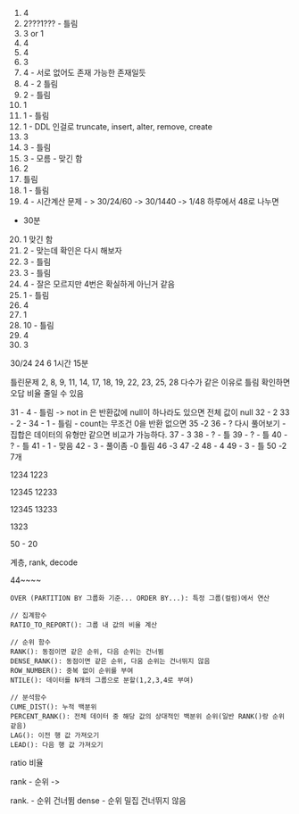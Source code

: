 1. 4
2. 2???1??? - 틀림
3. 3 or 1
4. 4
5. 4
6. 3
7. 4 - 서로 없어도 존재 가능한 존재일듯
8. 4 - 2  틀림
9. 2 - 틀림
10. 1
11. 1 - 틀림
12. 1 - DDL 인걸로 truncate, insert, alter, remove, create
13. 3
14. 3 - 틀림
15. 3 - 모름 - 맞긴 함
16. 2
17. 틀림
18. 1 - 틀림
19. 4 - 시간계산 문제 - > 30/24/60 -> 30/1440 -> 1/48 하루에서 48로 나누면 

- 30분



20. 1 맞긴 함
21. 2 - 맞는데 확인은 다시 해보자
22. 3 - 틀림
23. 3 - 틀림
24. 4 - 잘은 모르지만 4번은 확실하게 아닌거 같음
25. 1 - 틀림
26. 4
27. 1
28. 10 - 틀림 
29. 4
30. 3

30/24
24 6
1시간 15분 



틀린문제 2, 8, 9, 11, 14, 17, 18, 19, 22, 23, 25, 28
다수가 같은 이유로 틀림 확인하면 오답 비율 줄일 수 있음

31 - 4 - 틀림 -> not in 은  반환값에 null이 하나라도 있으면 전체 값이 null
32 - 2
33 - 2 - 
34 - 1 - 틀림 - count는 무조건 0을 반환 없으면
35 -2
36 - ? 다시 풀어보기 - 집합은 데이터의 유형만 같으면 비교가 가능하다.
37 - 3
38 - ? - 틀
39 - ? - 틀
40 - ? - 틀
41 - 1 - 맞음
42 - 3 - 풀이좀 -0 틀림
46 -3
47 -2
48 - 4
49 - 3 - 틀
50 -2
7개 

1234
1223

12345
12233

12345
13233


  

1323

50 - 20




계층, rank, decode

44~~~~


~~~
OVER (PARTITION BY 그룹화 기준... ORDER BY...): 특정 그룹(컬럼)에서 연산

// 집계함수
RATIO_TO_REPORT(): 그룹 내 값의 비율 계산

// 순위 함수
RANK(): 동점이면 같은 순위, 다음 순위는 건너뜀
DENSE_RANK(): 동점이면 같은 순위, 다움 순위는 건너뛰지 않음
ROW_NUMBER(): 중복 없이 순위를 부여
NTILE(): 데이터를 N개의 그룹으로 분할(1,2,3,4로 부여)

// 분석함수
CUME_DIST(): 누적 백분위
PERCENT_RANK(): 전체 데이터 중 해당 값의 상대적인 백분위 순위(일반 RANK()랑 순위 같음)
LAG(): 이전 행 값 가져오기
LEAD(): 다음 행 값 가져오기
~~~



ratio 비율

rank - 순위 -> 

rank. - 순위 건너뜀
dense - 순위 밀집 건너뛰지 않음

